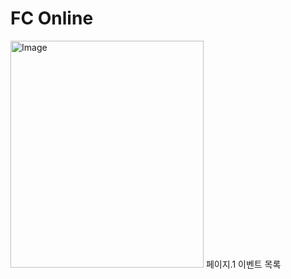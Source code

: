 # FC Online
<img width="309" height="363" alt="Image" src="https://github.com/user-attachments/assets/f2c9d115-7740-454f-921b-bbe577ebf795" />
페이지.1 이벤트 목록
